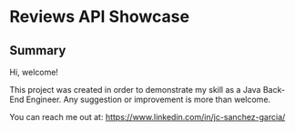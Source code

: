 # Reviews API Showcase
## Summary
Hi, welcome!

This project was created in order to demonstrate my skill as a Java Back-End Engineer. Any suggestion or improvement is more than welcome.

You can reach me out at: https://www.linkedin.com/in/jc-sanchez-garcia/